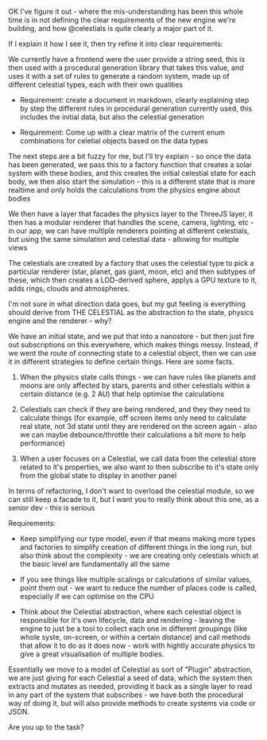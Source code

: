 OK I've figure it out - where the mis-understanding has been this whole time is in not defining the clear requirements of the new engine we're building, and how @celestials is quite clearly a major part of it.

If I explain it how I see it, then try refine it into clear requirements:

We currently have a frontend were the user provide a string seed, this is then used with a procedural generation library that takes this value, and uses it with a set of rules to generate a random system, made up of different celestial types, each with their own qualities

- Requirement: create a document in markdown, clearly explaining step by step the different rules in procedural generation currently used, this includes the initial data, but also the celestial generation

- Requirement: Come up with a clear matrix of the current enum combinations for celetial objects based on the data types

The next steps are a bit fuzzy for me, but I'll try explain - so once the data has been generated, we pass this to a factory function that creates a solar system with these bodies, and this creates the initial celestial state for each body, we then also start the simulation - this is a different state that is more realtime and only holds the calculations from the physics engine about bodies

We then have a layer that facades the physics layer to the ThreeJS layer, it then has a modular renderer that handles the scene, camera, lighting, etc - in our app, we can have multiple renderers pointing at different celestials, but using the same simulation and celestial data - allowing for multiple views

The celestials are created by a factory that uses the celestial type to pick a particular renderer (star, planet, gas giant, moon, etc) and then subtypes of these, which then creates a LOD-derived sphere, applys a GPU texture to it, adds rings, clouds and atmospheres.

I'm not sure in what direction data goes, but my gut feeling is everything should derive from THE CELESTIAL as the abstraction to the state, physics engine and the renderer - why?

We have an initial state, and we put that into a nanostore - but then just fire out subscriptions on this everywhere, which makes things messy. Instead, if we went the route of connecting state to a celestial object, then we can use it in different strategies to define certain things. Here are some facts.

1. When the physics state calls things - we can have rules like planets and moons are only affected by stars, parents and other celestials within a certain distance (e.g. 2 AU) that help optimise the calculations

2. Celestials can check if they are being rendered, and they they need to calculate things (for example, off screen items only need to calculate real state, not 3d state until they are rendered on the screen again - also we can maybe debounce/throttle their calculations a bit more to help performance)

3. When a user focuses on a Celestial, we call data from the celestial store related to it's properties, we also want to then subscribe to it's state only from the global state to display in another panel

In terms of refactoring, I don't want to overload the celestial module, so we can still keep a facade to it, but I want you to really think about this one, as a senior dev - this is serious

Requirements:

- Keep simplifying our type model, even if that means making more types and factories to simplify creation of different things in the long run, but also think about the complexity - we are creating only celestials which at the basic level are fundamentally all the same

- If you see things like multiple scalings or calculations of similar values, point them out - we want to reduce the number of places code is called, especially if we can optimise on the CPU

- Think about the Celestial abstraction, where each celestial object is responsible for it's own lifecycle, data and rendering - leaving the engine to just be a tool to collect each one in different groupings (like whole syste, on-screen, or within a certain distance) and call methods that allow it to do as it does now - work with hightly accurate physics to give a great visualisation of multiple bodies.

Essentially we move to a model of Celestial as sort of "Plugin" abstraction, we are just giving for each Celestial a seed of data, which the system then extracts and mutates as needed, providing it back as a single layer to read in any part of the system that subscribes - we have both the procedural way of doing it, but will also provide methods to create systems via code or JSON.

Are you up to the task?
